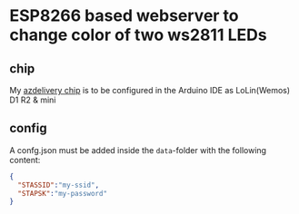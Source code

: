 # ESP8266 based webserver to change color of two ws2811 LEDs

## chip
My [azdelivery chip](https://www.amazon.de/gp/product/B0754N794H) is to be configured in the Arduino IDE as LoLin(Wemos) D1 R2 & mini

## config
A confg.json must be added inside the `data`-folder with the following content:
``` JSON
{
  "STASSID":"my-ssid",
  "STAPSK":"my-password"
}
```